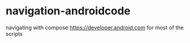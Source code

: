 # navigation-androidcode
navigating with compose
https://developer.android.com for most of the scripts 
